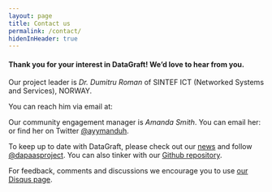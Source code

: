 ```yaml
---
layout: page
title: Contact us
permalink: /contact/
hidenInHeader: true
---
```


<script>
function writeRznvy(text) {
    document.write(text.replace(/[a-zA-Z]/g, function(c){return String.fromCharCode((c<='Z'?90:122)>=(c=c.charCodeAt(0)+13)?c:c-26);}));
}
</script>

#### Thank you for your interest in DataGraft! We’d love to hear from you.

Our project leader is *Dr. Dumitru Roman* of SINTEF ICT (Networked Systems and Services), NORWAY.

<p>
You can reach him via email at: <script>writeRznvy('<n uers="znvygb:Qhzvgeh.Ebzna@fvagrs.ab">Qhzvgeh.Ebzna@fvagrs.ab</n>')</script>
</p>


<p>
Our community engagement manager is <em>Amanda Smith</em>. You can email her: <script>writeRznvy('<n uers="znvygb:nznaqn@gurbqv.bet">nznaqn@gurbqv.bet</n>')</script> or find her on Twitter <a href="https://twitter.com/ayymanduh">@ayymanduh</a>.
</p>

To keep up to date with DataGraft, please check out our [news](https://datagraft.net/news/) and follow [@dapaasproject](http://twitter.com/dapaasproject). You can also tinker with our [Github repository](https://github.com/dapaas).

For feedback, comments and discussions we encourage you to use [our Disqus page](https://datagraft.net/feedback/).

